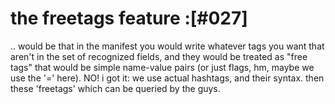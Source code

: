 # the freetags feature :[#027]

.. would be that in the manifest you would write whatever tags you want
that aren't in the set of recognized fields, and they would be treated as
"free tags" that would be simple name-value pairs (or just flags, hm, maybe
we use the '=' here). NO! i got it: we use actual hashtags, and their syntax.
then these 'freetags' which can be queried by the guys.
